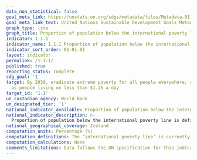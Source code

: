 ```yaml
---
data_non_statistical: false
goal_meta_link: https://unstats.un.org/sdgs/metadata/files/Metadata-01-01-01a.pdf
goal_meta_link_text: United Nations Sustainable Development Goals Metadata (pdf 894kB)
graph_type: line
graph_title: Proportion of population below the international poverty line
indicator: 1.1.1
indicator_name: 1.1.1 Proportion of population below the international poverty line, by sex, age, employment status and geographical location (urban/rural)
indicator_sort_order: 01-01-01
layout: indicator
permalink: /1-1-1/
published: true
reporting_status: complete
sdg_goal: '1'
target: By 2030, eradicate extreme poverty for all people everywhere, currently measured
  as people living on less than $1.25 a day
target_id: '1.1'
un_custodian_agency: World Bank
un_designated_tier: '1'
national_indicator_available: Proportion of population below the international poverty line
national_indicator_description: >-
  Proportion of population below the international poverty line is defined as the percentage of the population living on less than $1.90 a   day at 2011 international prices. The ‘international poverty line’ is currently set at $1.90 a day at 2011 international prices.
national_geographical_coverage: Iceland
computation_units: Percentage (%)
computation_definitions: The ‘international poverty line’ is currently set at $1.90 a day at 2011 international prices.
computation_calculations: None
comments_limitations: Data follows the UN specification for this indicator. This indicator has not been identified in collaboration with topic experts.
---
```

